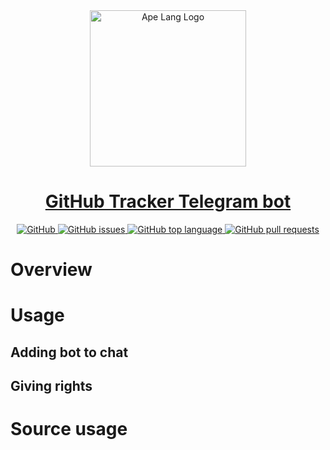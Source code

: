 <a href="#">
    <div align="center">
        <img alt="Ape Lang Logo" height="250" src="https://github.com/DanilAndreev/github-tracker-telegram-bot/blob/master/media/bot-logo.svg"/>
    </div>
    <div align="center">
        <h1>GitHub Tracker Telegram bot</h1>
    </div>
    <div align="center">
        <img alt="GitHub" src="https://img.shields.io/github/license/DanilAndreev/github-tracker-telegram-bot"/>
        <img alt="GitHub issues" src="https://img.shields.io/github/issues-raw/DanilAndreev/github-tracker-telegram-bot">
        <img alt="GitHub top language" src="https://img.shields.io/github/languages/top/DanilAndreev/github-tracker-telegram-bot">
        <img alt="GitHub pull requests" src="https://img.shields.io/github/issues-pr/DanilAndreev/github-tracker-telegram-bot">
    </div>   
</a>

# Overview

# Usage
## Adding bot to chat

## Giving rights

# Source usage
